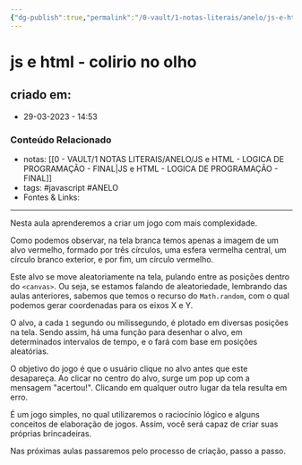 ```yaml
---
{"dg-publish":true,"permalink":"/0-vault/1-notas-literais/anelo/js-e-html-colirio-no-olho/","tags":["javascript","ANELO"],"dgHomeLink":true,"dgShowLocalGraph":true,"dgShowFileTree":true,"dgEnableSearch":true}
---
```


# js e html - colirio no olho

## criado em: 
-  29-03-2023 - 14:53

### Conteúdo Relacionado
- notas: [[0 - VAULT/1 NOTAS LITERAIS/ANELO/JS e HTML - LOGICA DE PROGRAMAÇÃO -  FINAL\|JS e HTML - LOGICA DE PROGRAMAÇÃO -  FINAL]]
- tags: #javascript  #ANELO 
- Fontes & Links: 

---

Nesta aula aprenderemos a criar um jogo com mais complexidade.

Como podemos observar, na tela branca temos apenas a imagem de um alvo vermelho, formado por três círculos, uma esfera vermelha central, um círculo branco exterior, e por fim, um círculo vermelho.

Este alvo se move aleatoriamente na tela, pulando entre as posições dentro do `<canvas>`. Ou seja, se estamos falando de aleatoriedade, lembrando das aulas anteriores, sabemos que temos o recurso do `Math.random`, com o qual podemos gerar coordenadas para os eixos X e Y.

O alvo, a cada `1` segundo ou milissegundo, é plotado em diversas posições na tela. Sendo assim, há uma função para desenhar o alvo, em determinados intervalos de tempo, e o fará com base em posições aleatórias.

O objetivo do jogo é que o usuário clique no alvo antes que este desapareça. Ao clicar no centro do alvo, surge um pop up com a mensagem "acertou!". Clicando em qualquer outro lugar da tela resulta em erro.

É um jogo simples, no qual utilizaremos o raciocínio lógico e alguns conceitos de elaboração de jogos. Assim, você será capaz de criar suas próprias brincadeiras.

Nas próximas aulas passaremos pelo processo de criação, passo a passo.